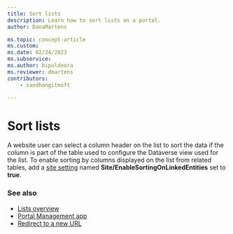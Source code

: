 ```yaml
---
title: Sort lists
description: Learn how to sort lists on a portal.
author: DanaMartens

ms.topic: concept-article
ms.custom: 
ms.date: 02/24/2023
ms.subservice: 
ms.author: bipuldeora
ms.reviewer: dmartens
contributors:
    - sandhangitmsft

---
```


# Sort lists

A website user can select a column header on the list to sort the data if the column is part of the table used to configure the Dataverse view used for the list. To enable sorting by columns displayed on the list from related tables, add a [site setting](configure-site-settings.md) named **Site/EnableSortingOnLinkedEntities** set to **true**.

### See also

- [Lists overview](lists.md)
- [Portal Management app](portal-management-app.md)  
- [Redirect to a new URL](add-redirect-url.md)
